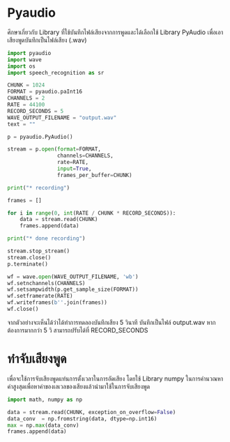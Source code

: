 # Pyaudio
ศึกษาเกี่ยวกับ Library ที่ใช้บันทึกไฟล์เสียงจากการพูดและได้เลือกใช้ Library PyAudio เพื่อเอาเสียงพูดบันทึกเป็นไฟล์เสียง (.wav)
```python
import pyaudio
import wave
import os
import speech_recognition as sr

CHUNK = 1024
FORMAT = pyaudio.paInt16
CHANNELS = 2
RATE = 44100
RECORD_SECONDS = 5
WAVE_OUTPUT_FILENAME = "output.wav"
text = ""

p = pyaudio.PyAudio()

stream = p.open(format=FORMAT,
                channels=CHANNELS,
                rate=RATE,
                input=True,
                frames_per_buffer=CHUNK)

print("* recording")

frames = []

for i in range(0, int(RATE / CHUNK * RECORD_SECONDS)):
    data = stream.read(CHUNK)
    frames.append(data)

print("* done recording")

stream.stop_stream()
stream.close()
p.terminate()

wf = wave.open(WAVE_OUTPUT_FILENAME, 'wb')
wf.setnchannels(CHANNELS)
wf.setsampwidth(p.get_sample_size(FORMAT))
wf.setframerate(RATE)
wf.writeframes(b''.join(frames))
wf.close()
```

จากตัวอย่างจะเห็นได้ว่าได้ทำการทดลองบันทึกเสียง 5 วินาที บันทึกเป็นไฟล์ output.wav หากต้องการมากกว่า 5 วิ สามารถปรับได้ที่ 
RECORD_SECONDS 
  
# ทำจับเสียงพูด

เพื่อจะใช้การจับเสียงพูดแท่นการตั้งเวลาในการอัดเสียง โดยใช้ Library numpy ในการคำนวณหาค่าสูงสุดเพื่อหาค่าของเลเวลของเสียงแล้วนำมาใช้ในการจับเสียงพูด

```python
import math, numpy as np

data = stream.read(CHUNK, exception_on_overflow=False)
data_conv  = np.fromstring(data, dtype=np.int16)
max = np.max(data_conv)     
frames.append(data)

```

